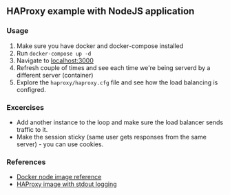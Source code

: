 ## HAProxy example with NodeJS application

### Usage
1. Make sure you have docker and docker-compose installed
2. Run `docker-compose up -d`
3. Navigate to [localhost:3000](localhost:3000)
4. Refresh couple of times and see each time we're being serverd by a different server (container)
5. Explore the `haproxy/haproxy.cfg` file and see how the load balancing is configred.

### Excercises
- Add another instance to the loop and make sure the load balancer sends traffic to it.
- Make the session sticky (same user gets responses from the same server) - you can use cookies.

### References
* [Docker node image reference](https://github.com/nodejs/docker-node)
* [HAProxy image with stdout logging](https://github.com/mminks/haproxy-docker-logging)